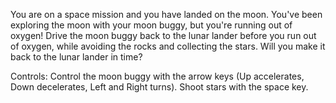You are on a space mission and you have landed on the moon. You've been exploring the moon with your moon buggy, but you're running out of oxygen!
Drive the moon buggy back to the lunar lander before you run out of oxygen, while avoiding the rocks and collecting the stars. Will you make it
back to the lunar lander in time?

Controls:
Control the moon buggy with the arrow keys (Up accelerates, Down decelerates, Left and Right turns). Shoot stars with the space key.